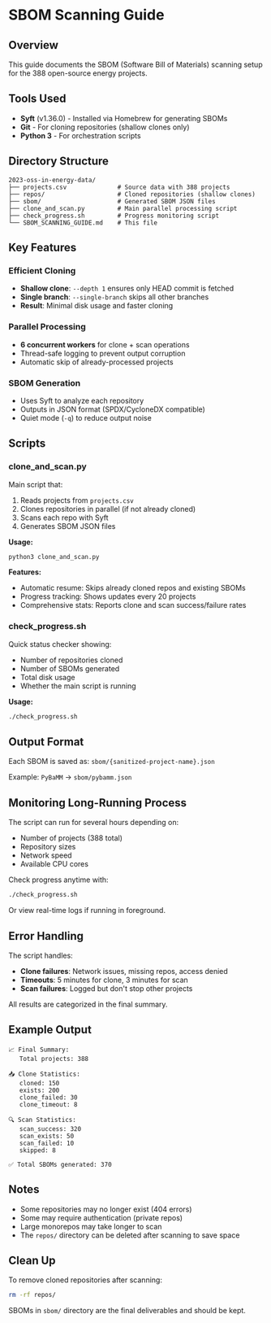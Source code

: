 # SBOM Scanning Guide

## Overview
This guide documents the SBOM (Software Bill of Materials) scanning setup for the 388 open-source energy projects.

## Tools Used
- **Syft** (v1.36.0) - Installed via Homebrew for generating SBOMs
- **Git** - For cloning repositories (shallow clones only)
- **Python 3** - For orchestration scripts

## Directory Structure
```
2023-oss-in-energy-data/
├── projects.csv              # Source data with 388 projects
├── repos/                    # Cloned repositories (shallow clones)
├── sbom/                     # Generated SBOM JSON files
├── clone_and_scan.py         # Main parallel processing script
├── check_progress.sh         # Progress monitoring script
└── SBOM_SCANNING_GUIDE.md    # This file
```

## Key Features

### Efficient Cloning
- **Shallow clone**: `--depth 1` ensures only HEAD commit is fetched
- **Single branch**: `--single-branch` skips all other branches
- **Result**: Minimal disk usage and faster cloning

### Parallel Processing
- **6 concurrent workers** for clone + scan operations
- Thread-safe logging to prevent output corruption
- Automatic skip of already-processed projects

### SBOM Generation
- Uses Syft to analyze each repository
- Outputs in JSON format (SPDX/CycloneDX compatible)
- Quiet mode (`-q`) to reduce output noise

## Scripts

### clone_and_scan.py
Main script that:
1. Reads projects from `projects.csv`
2. Clones repositories in parallel (if not already cloned)
3. Scans each repo with Syft
4. Generates SBOM JSON files

**Usage:**
```bash
python3 clone_and_scan.py
```

**Features:**
- Automatic resume: Skips already cloned repos and existing SBOMs
- Progress tracking: Shows updates every 20 projects
- Comprehensive stats: Reports clone and scan success/failure rates

### check_progress.sh
Quick status checker showing:
- Number of repositories cloned
- Number of SBOMs generated
- Total disk usage
- Whether the main script is running

**Usage:**
```bash
./check_progress.sh
```

## Output Format

Each SBOM is saved as: `sbom/{sanitized-project-name}.json`

Example: `PyBaMM` → `sbom/pybamm.json`

## Monitoring Long-Running Process

The script can run for several hours depending on:
- Number of projects (388 total)
- Repository sizes
- Network speed
- Available CPU cores

Check progress anytime with:
```bash
./check_progress.sh
```

Or view real-time logs if running in foreground.

## Error Handling

The script handles:
- **Clone failures**: Network issues, missing repos, access denied
- **Timeouts**: 5 minutes for clone, 3 minutes for scan
- **Scan failures**: Logged but don't stop other projects

All results are categorized in the final summary.

## Example Output

```
📈 Final Summary:
   Total projects: 388

📥 Clone Statistics:
   cloned: 150
   exists: 200
   clone_failed: 30
   clone_timeout: 8

🔍 Scan Statistics:
   scan_success: 320
   scan_exists: 50
   scan_failed: 10
   skipped: 8

✅ Total SBOMs generated: 370
```

## Notes

- Some repositories may no longer exist (404 errors)
- Some may require authentication (private repos)
- Large monorepos may take longer to scan
- The `repos/` directory can be deleted after scanning to save space

## Clean Up

To remove cloned repositories after scanning:
```bash
rm -rf repos/
```

SBOMs in `sbom/` directory are the final deliverables and should be kept.


